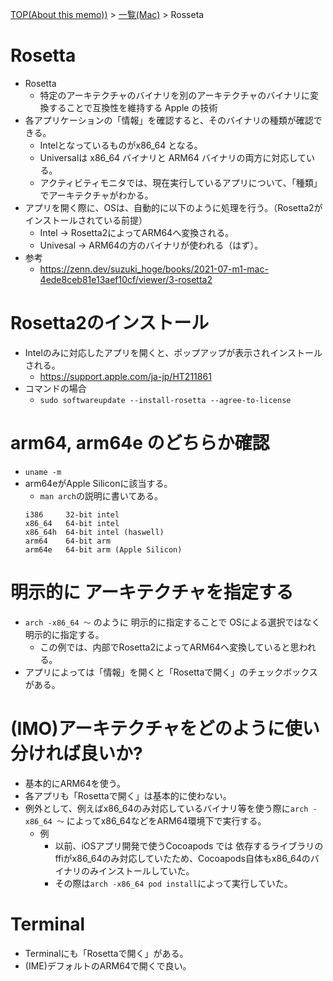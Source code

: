 [TOP(About this memo))](../README.md) > [一覧(Mac)](./README.md) > Rosseta


# Rosetta
* Rosetta
    * 特定のアーキテクチャのバイナリを別のアーキテクチャのバイナリに変換することで互換性を維持する Apple の技術
* 各アプリケーションの「情報」を確認すると、そのバイナリの種類が確認できる。
    * Intelとなっているものがx86_64 となる。
    * Universalは x86_64 バイナリと ARM64 バイナリの両方に対応している。
    * アクティビティモニタでは、現在実行しているアプリについて、「種類」でアーキテクチャがわかる。
* アプリを開く際に、OSは、自動的に以下のように処理を行う。（Rosetta2がインストールされている前提）
    * Intel -> Rosetta2によってARM64へ変換される。
    * Univesal -> ARM64の方のバイナリが使われる（はず）。
* 参考
    * https://zenn.dev/suzuki_hoge/books/2021-07-m1-mac-4ede8ceb81e13aef10cf/viewer/3-rosetta2

# Rosetta2のインストール
*  Intelのみに対応したアプリを開くと、ポップアップが表示されインストールされる。
    * https://support.apple.com/ja-jp/HT211861
* コマンドの場合
    * `sudo softwareupdate --install-rosetta --agree-to-license`

# arm64, arm64e のどちらか確認
* `uname -m`
* arm64eがApple Siliconに該当する。
    * `man arch`の説明に書いてある。
    ```
    i386     32-bit intel
    x86_64   64-bit intel
    x86_64h  64-bit intel (haswell)
    arm64    64-bit arm
    arm64e   64-bit arm (Apple Silicon)
    ```


# 明示的に アーキテクチャを指定する
* `arch -x86_64 〜` のように 明示的に指定することで OSによる選択ではなく明示的に指定する。
    * この例では、内部でRosetta2によってARM64へ変換していると思われる。
* アプリによっては「情報」を開くと「Rosettaで開く」のチェックボックスがある。

# (IMO)アーキテクチャをどのように使い分ければ良いか?
* 基本的にARM64を使う。
* 各アプリも「Rosettaで開く」は基本的に使わない。
* 例外として、例えばx86_64のみ対応しているバイナリ等を使う際に`arch -x86_64 〜` によってx86_64などをARM64環境下で実行する。
    * 例
        * 以前、iOSアプリ開発で使うCocoapods では 依存するライブラリのffiがx86_64のみ対応していたため、Cocoapods自体もx86_64のバイナリのみインストールしていた。
        * その際は`arch -x86_64 pod install`によって実行していた。

# Terminal 
* Terminalにも「Rosettaで開く」がある。
* (IME)デフォルトのARM64で開くで良い。
